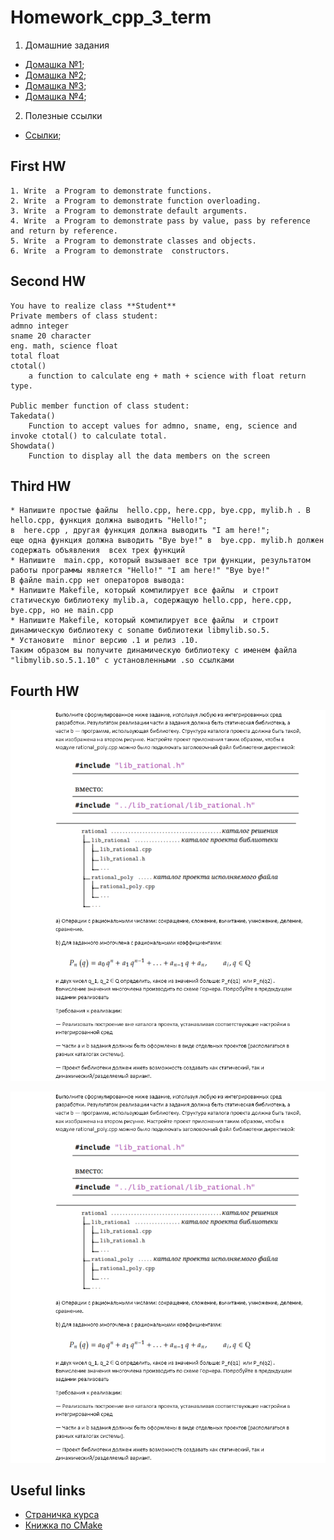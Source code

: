# Homework_cpp_3_term
1. Домашние задания
 * [Домашка №1](#HW1);
 * [Домашка №2](#HW2);
 * [Домашка №3](#HW3);
 * [Домашка №4](#HW4);
2. Полезные ссылки
 * [Ссылки](#links);

## <a name="HW1"></a> First HW


```
1. Write  a Program to demonstrate functions.
2. Write  a Program to demonstrate function overloading.
3. Write  a Program to demonstrate default arguments.
4. Write  a Program to demonstrate pass by value, pass by reference and return by reference.
5. Write  a Program to demonstrate classes and objects.
6. Write  a Program to demonstrate  constructors.
```

## <a name="HW2"></a> Second HW

```
You have to realize class **Student**  
Private members of class student:
admno integer
sname 20 character 
eng. math, science float 
total float 
ctotal() 
    a function to calculate eng + math + science with float return type.

Public member function of class student:
Takedata() 
    Function to accept values for admno, sname, eng, science and invoke ctotal() to calculate total. 
Showdata() 
    Function to display all the data members on the screen
```

## <a name="HW3"></a> Third HW

```
* Напишите простые файлы  hello.cpp, here.cpp, bye.cpp, mylib.h . В hello.cpp, функция должна выводить "Hello!";
в  here.cpp , другая функция должна выводить "I am here!";
еще одна функция должна выводить "Bye bye!" в  bye.cpp. mylib.h должен содержать объявления  всех трех функций
* Напишите  main.cpp, который вызывает все три функции, результатом работы программы является "Hello!" "I am here!" "Bye bye!" 
В файле main.cpp нет операторов вывода: 
* Напишите Makefile, который компилирует все файлы  и строит статическую библиотеку mylib.a, содержащую hello.cpp, here.cpp, bye.cpp, но не main.cpp
* Напишите Makefile, который компилирует все файлы  и строит динамическую библиотеку с soname библиотеки libmylib.so.5.
* Установите  minor версию .1 и релиз .10. 
Таким образом вы получите динамическую библиотеку с именем файла "libmylib.so.5.1.10" c установленными .so ссылками
```
## <a name="HW4"></a> Fourth HW

![HW_4_pic_1](/img/HW_4_pic_1.jpg)

![HW_4_pic_1](/img/HW_4_pic_1.jpg)


## <a name="links"></a> Useful links

* [Страничка курса](http://neerc.ifmo.ru/teaching/cpp/year2017/sem3/)
* [Книжка по CMake](http://ru.b-ok.org/book/2933576/d7760f)
